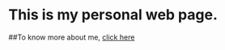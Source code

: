 # This is my personal web page.

##To know more about me, [click here](https://irfan925.github.io/BlazePoseLiveMobile/)
